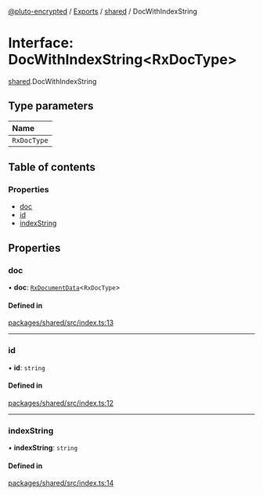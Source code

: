 [@pluto-encrypted](../README.md) / [Exports](../modules.md) / [shared](../modules/shared.md) / DocWithIndexString

# Interface: DocWithIndexString\<RxDocType\>

[shared](../modules/shared.md).DocWithIndexString

## Type parameters

| Name |
| :------ |
| `RxDocType` |

## Table of contents

### Properties

- [doc](shared.DocWithIndexString.md#doc)
- [id](shared.DocWithIndexString.md#id)
- [indexString](shared.DocWithIndexString.md#indexstring)

## Properties

### doc

• **doc**: [`RxDocumentData`](../modules/shared.md#rxdocumentdata)\<`RxDocType`\>

#### Defined in

[packages/shared/src/index.ts:13](https://github.com/atala-community-projects/pluto-encrypted/blob/f87ceb2/packages/shared/src/index.ts#L13)

___

### id

• **id**: `string`

#### Defined in

[packages/shared/src/index.ts:12](https://github.com/atala-community-projects/pluto-encrypted/blob/f87ceb2/packages/shared/src/index.ts#L12)

___

### indexString

• **indexString**: `string`

#### Defined in

[packages/shared/src/index.ts:14](https://github.com/atala-community-projects/pluto-encrypted/blob/f87ceb2/packages/shared/src/index.ts#L14)
